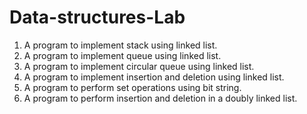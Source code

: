 # Data-structures-Lab

1. A program to implement stack using linked list.
2. A program to implement queue using linked list.
3. A program to implement circular queue using linked list.
4. A program to implement insertion and deletion using linked list.
5. A program to perform set operations using bit string.
6. A program to perform insertion and deletion in a doubly linked list.
